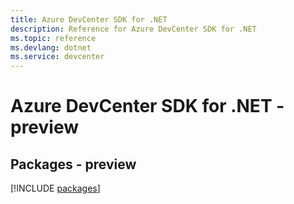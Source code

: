 ```yaml
---
title: Azure DevCenter SDK for .NET
description: Reference for Azure DevCenter SDK for .NET
ms.topic: reference
ms.devlang: dotnet
ms.service: devcenter
---
```

# Azure DevCenter SDK for .NET - preview
## Packages - preview
[!INCLUDE [packages](devcenter-index.md)]

